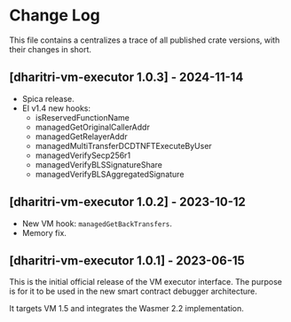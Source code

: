 # Change Log

This file contains a centralizes a trace of all published crate versions, with their changes in short.

## [dharitri-vm-executor 1.0.3] - 2024-11-14
- Spica release.
- EI v1.4 new hooks:
    - isReservedFunctionName
    - managedGetOriginalCallerAddr
    - managedGetRelayerAddr
    - managedMultiTransferDCDTNFTExecuteByUser
    - managedVerifySecp256r1
    - managedVerifyBLSSignatureShare
    - managedVerifyBLSAggregatedSignature

## [dharitri-vm-executor 1.0.2] - 2023-10-12
- New VM hook: `managedGetBackTransfers`.
- Memory fix.

## [dharitri-vm-executor 1.0.1] - 2023-06-15
This is the initial official release of the VM executor interface. The purpose is for it to be used in the new smart contract debugger architecture.

It targets VM 1.5 and integrates the Wasmer 2.2 implementation.
